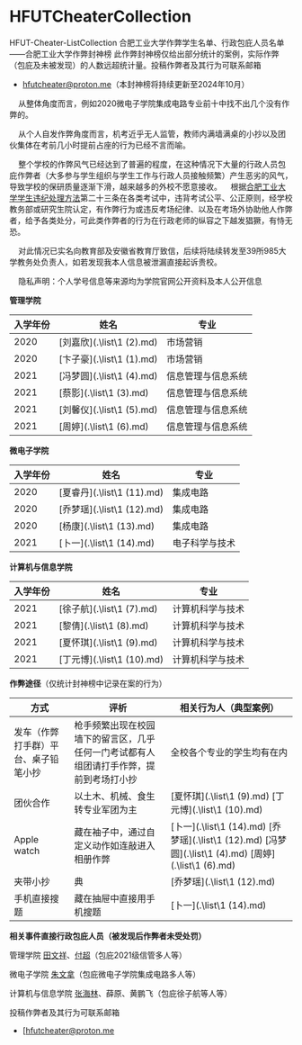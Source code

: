 # HFUTCheaterCollection
HFUT-Cheater-ListCollection 合肥工业大学作弊学生名单、行政包庇人员名单——合肥工业大学作弊封神榜
此作弊封神榜仅给出部分统计的案例，实际作弊（包庇及未被发现）的人数远超统计量。投稿作弊者及其行为可联系邮箱

- [hfutcheater@proton.me](mailto:hfutcheater@proton.me)（本封神榜将持续更新至2024年10月）

    从整体角度而言，例如2020微电子学院集成电路专业前十中找不出几个没有作弊的。

    从个人自发作弊角度而言，机考近乎无人监管，教师内满墙满桌的小抄以及团伙集体在考前几小时提前占座的行为已经不言而喻。

    整个学校的作弊风气已经达到了普遍的程度，在这种情况下大量的行政人员包庇作弊者（大多参与学生组织与学生工作与行政人员接触频繁）产生恶劣的风气，导致学校的保研质量逐渐下滑，越来越多的外校不愿意接收。    根据[合肥工业大学学生违纪处理方法](https://xgb.hfut.edu.cn/info/1156/9939.htm)第二十三条在各类考试中，违背考试公平、公正原则，经学校教务部或研究生院认定，有作弊行为或违反考场纪律、以及在考场外协助他人作弊者，给予各类处分，可此类作弊者的行为在行政老师的纵容之下越发猖獗，有恃无恐。

    对此情况已实名向教育部及安徽省教育厅致信，后续将陆续转发至39所985大学教务处负责人，如若发现我本人信息被泄漏直接起诉贵校。

    隐私声明：个人学号信息等来源均为学院官网公开资料及本人公开信息

**管理学院**

| 入学年份 | 姓名  | 专业  |
| --- | --- | --- |
| 2020 | [刘嘉欣](.\list\1 (2).md) | 市场营销 |
| 2020 | [卞子豪](.\list\1 (1).md) | 市场营销 |
| 2021 | [冯梦圆](.\list\1 (4).md) | 信息管理与信息系统 |
| 2021 | [蔡影](.\list\1 (3).md) | 信息管理与信息系统 |
| 2021 | [刘馨仪](.\list\1 (5).md) | 信息管理与信息系统 |
| 2021 | [周婷](.\list\1 (6).md) | 信息管理与信息系统 |

**微电子学院**

| 入学年份 | 姓名  | 专业  |
| --- | --- | --- |
| 2020 | [夏睿丹](.\list\1 (11).md) | 集成电路 |
| 2020 | [乔梦瑶](.\list\1 (12).md) | 集成电路 |
| 2020 | [杨康](.\list\1 (13).md) | 集成电路 |
| 2021 | [卜一](.\list\1 (14).md) | 电子科学与技术 |

**计算机与信息学院**

| 入学年份 | 姓名  | 专业  |
| --- | --- | --- |
| 2021 | [徐子航](.\list\1 (7).md) | 计算机科学与技术 |
| 2021 | [黎倩](.\list\1 (8).md) | 计算机科学与技术 |
| 2021 | [夏怀琪](.\list\1 (9).md) | 计算机科学与技术 |
| 2021 | [丁元博](.\list\1 (10).md) | 计算机科学与技术 |

**作弊途径**（仅统计封神榜中记录在案的行为）

| 方式  | 评析  | 相关行为人（典型案例） |
| --- | --- | --- |
| 发车（作弊打手群）平台、桌子铅笔小抄 | 枪手频繁出现在校园墙下的留言区，几乎任何一门考试都有人组团请打手作弊，提前到考场打小抄 | 全校各个专业的学生均有在内 |
| 团伙合作 | 以土木、机械、食生转专业军团为主 | [夏怀琪](.\list\1 (9).md) [丁元博](.\list\1 (10).md) |
| Apple watch | 藏在袖子中，通过自定义动作如连敲进入相册作弊 | [卜一](.\list\1 (14).md) [乔梦瑶](.\list\1 (12).md) [冯梦圆](.\list\1 (4).md) [周婷](.\list\1 (6).md) |
| 夹带小抄 | 典   | [乔梦瑶](.\list\1 (12).md) |
| 手机直接搜题 | 藏在抽屉中直接用手机搜题 | [卜一](.\list\1 (14).md) |

**相关事件直接行政包庇人员（被发现后作弊者未受处罚）**

管理学院 [田文祥](http://faculty.hfut.edu.cn/~eIRzUz/zh_CN/index.htm)、[付超](http://faculty.hfut.edu.cn/fc/zh_CN/index/166705/list/index.htm)（包庇2021级信管多人等）

微电子学院 [朱文拿](https://wdzxy.hfut.edu.cn/2020/1230/c11546a249580/page.htm)（包庇微电子学院集成电路多人等）

计算机与信息学院 [张海林](https://ci.hfut.edu.cn/info/1038/3722.htm)、薛原、黄鹏飞（包庇徐子航等人等）

投稿作弊者及其行为可联系邮箱

- [hfutcheater@proton.me
